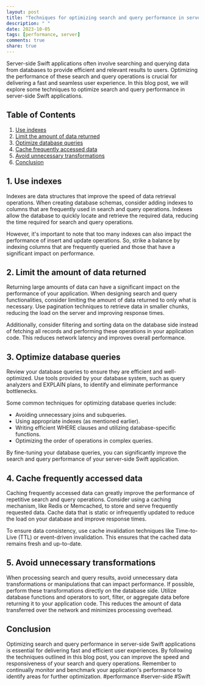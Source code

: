 ```yaml
---
layout: post
title: "Techniques for optimizing search and query performance in server-side Swift applications"
description: " "
date: 2023-10-05
tags: [performance, server]
comments: true
share: true
---
```


Server-side Swift applications often involve searching and querying data from databases to provide efficient and relevant results to users. Optimizing the performance of these search and query operations is crucial for delivering a fast and seamless user experience. In this blog post, we will explore some techniques to optimize search and query performance in server-side Swift applications.

## Table of Contents
1. [Use indexes](#use-indexes)
2. [Limit the amount of data returned](#limit-data-returned)
3. [Optimize database queries](#optimize-database-queries)
4. [Cache frequently accessed data](#cache-frequently-accessed-data)
5. [Avoid unnecessary transformations](#avoid-unnecessary-transformations)
6. [Conclusion](#conclusion)

## 1. Use indexes <a name="use-indexes"></a>
Indexes are data structures that improve the speed of data retrieval operations. When creating database schemas, consider adding indexes to columns that are frequently used in search and query operations. Indexes allow the database to quickly locate and retrieve the required data, reducing the time required for search and query operations.

However, it's important to note that too many indexes can also impact the performance of insert and update operations. So, strike a balance by indexing columns that are frequently queried and those that have a significant impact on performance.

## 2. Limit the amount of data returned <a name="limit-data-returned"></a>
Returning large amounts of data can have a significant impact on the performance of your application. When designing search and query functionalities, consider limiting the amount of data returned to only what is necessary. Use pagination techniques to retrieve data in smaller chunks, reducing the load on the server and improving response times.

Additionally, consider filtering and sorting data on the database side instead of fetching all records and performing these operations in your application code. This reduces network latency and improves overall performance.

## 3. Optimize database queries <a name="optimize-database-queries"></a>
Review your database queries to ensure they are efficient and well-optimized. Use tools provided by your database system, such as query analyzers and EXPLAIN plans, to identify and eliminate performance bottlenecks. 

Some common techniques for optimizing database queries include:
- Avoiding unnecessary joins and subqueries.
- Using appropriate indexes (as mentioned earlier).
- Writing efficient WHERE clauses and utilizing database-specific functions.
- Optimizing the order of operations in complex queries.

By fine-tuning your database queries, you can significantly improve the search and query performance of your server-side Swift application.

## 4. Cache frequently accessed data <a name="cache-frequently-accessed-data"></a>
Caching frequently accessed data can greatly improve the performance of repetitive search and query operations. Consider using a caching mechanism, like Redis or Memcached, to store and serve frequently requested data. Cache data that is static or infrequently updated to reduce the load on your database and improve response times.

To ensure data consistency, use cache invalidation techniques like Time-to-Live (TTL) or event-driven invalidation. This ensures that the cached data remains fresh and up-to-date.

## 5. Avoid unnecessary transformations <a name="avoid-unnecessary-transformations"></a>
When processing search and query results, avoid unnecessary data transformations or manipulations that can impact performance. If possible, perform these transformations directly on the database side. Utilize database functions and operators to sort, filter, or aggregate data before returning it to your application code. This reduces the amount of data transferred over the network and minimizes processing overhead.

## Conclusion <a name="conclusion"></a>
Optimizing search and query performance in server-side Swift applications is essential for delivering fast and efficient user experiences. By following the techniques outlined in this blog post, you can improve the speed and responsiveness of your search and query operations. Remember to continually monitor and benchmark your application's performance to identify areas for further optimization. #performance #server-side #Swift